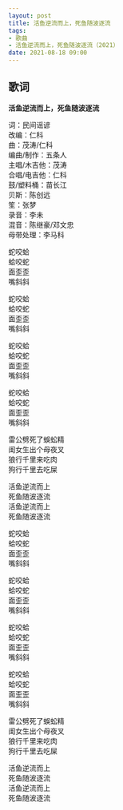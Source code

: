 ```yaml
---
layout: post
title: 活鱼逆流而上，死鱼随波逐流
tags: 
- 歌曲
- 活鱼逆流而上，死鱼随波逐流（2021）
date: 2021-08-18 09:00
---
```


## 歌词

**活鱼逆流而上，死鱼随波逐流**

词：民间谣谚  
改编：仁科  
曲：茂涛/仁科  
编曲/制作：五条人  
主唱/木吉他：茂涛  
合唱/电吉他：仁科  
鼓/塑料桶：苗长江  
贝斯：陈创远  
笙：张梦  
录音：李未  
混音：陈继豪/邓文忠  
母带处理：李马科

蛇咬蛤  
蛤咬蛇  
面歪歪  
嘴斜斜

蛇咬蛤  
蛤咬蛇  
面歪歪  
嘴斜斜

蛇咬蛤  
蛤咬蛇  
面歪歪  
嘴斜斜

蛇咬蛤  
蛤咬蛇  
面歪歪  
嘴斜斜

雷公劈死了蜈蚣精  
闺女生出个母夜叉  
狼行千里来吃肉  
狗行千里去吃屎

活鱼逆流而上  
死鱼随波逐流  
活鱼逆流而上  
死鱼随波逐流

蛇咬蛤  
蛤咬蛇  
面歪歪  
嘴斜斜

蛇咬蛤  
蛤咬蛇  
面歪歪  
嘴斜斜

蛇咬蛤  
蛤咬蛇  
面歪歪  
嘴斜斜

蛇咬蛤  
蛤咬蛇  
面歪歪  
嘴斜斜

雷公劈死了蜈蚣精  
闺女生出个母夜叉  
狼行千里来吃肉  
狗行千里去吃屎

活鱼逆流而上  
死鱼随波逐流  
活鱼逆流而上  
死鱼随波逐流
